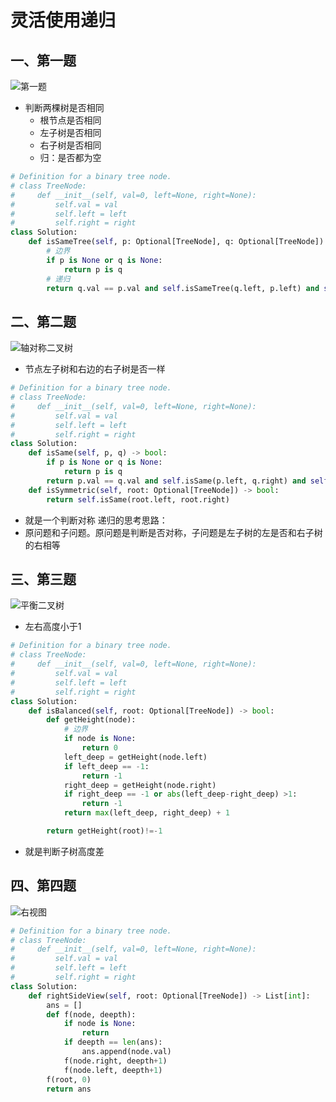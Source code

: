 # 灵活使用递归
## 一、第一题
![第一题](/pic/Leetcode/03Search/01第一题.png)
- 判断两棵树是否相同
  - 根节点是否相同
  - 左子树是否相同
  - 右子树是否相同
  - 归：是否都为空
```python
# Definition for a binary tree node.
# class TreeNode:
#     def __init__(self, val=0, left=None, right=None):
#         self.val = val
#         self.left = left
#         self.right = right
class Solution:
    def isSameTree(self, p: Optional[TreeNode], q: Optional[TreeNode]) -> bool:
        # 边界
        if p is None or q is None:
            return p is q
        # 递归
        return q.val == p.val and self.isSameTree(q.left, p.left) and self.isSameTree(q.right, p.right)
```
## 二、第二题
![轴对称二叉树](/pic/Leetcode/03Search/01第二题.png)
- 节点左子树和右边的右子树是否一样
```python
# Definition for a binary tree node.
# class TreeNode:
#     def __init__(self, val=0, left=None, right=None):
#         self.val = val
#         self.left = left
#         self.right = right
class Solution:
    def isSame(self, p, q) -> bool:
        if p is None or q is None:
            return p is q
        return p.val == q.val and self.isSame(p.left, q.right) and self.isSame(p.right, q.left)
    def isSymmetric(self, root: Optional[TreeNode]) -> bool:
        return self.isSame(root.left, root.right)
```
- 就是一个判断对称
递归的思考思路：
- 原问题和子问题。原问题是判断是否对称，子问题是左子树的左是否和右子树的右相等
## 三、第三题
![平衡二叉树](/pic/Leetcode/03Search/01第三题.png)
- 左右高度小于1
```python
# Definition for a binary tree node.
# class TreeNode:
#     def __init__(self, val=0, left=None, right=None):
#         self.val = val
#         self.left = left
#         self.right = right
class Solution:
    def isBalanced(self, root: Optional[TreeNode]) -> bool:
        def getHeight(node):
            # 边界
            if node is None:
                return 0
            left_deep = getHeight(node.left)
            if left_deep == -1:
                return -1
            right_deep = getHeight(node.right)
            if right_deep == -1 or abs(left_deep-right_deep) >1:
                return -1
            return max(left_deep, right_deep) + 1

        return getHeight(root)!=-1
```
- 就是判断子树高度差
## 四、第四题
![右视图](/pic/Leetcode/03Search/01第四题.png)
```python
# Definition for a binary tree node.
# class TreeNode:
#     def __init__(self, val=0, left=None, right=None):
#         self.val = val
#         self.left = left
#         self.right = right
class Solution:
    def rightSideView(self, root: Optional[TreeNode]) -> List[int]:
        ans = []
        def f(node, deepth):
            if node is None:
                return
            if deepth == len(ans):
                ans.append(node.val)
            f(node.right, deepth+1)
            f(node.left, deepth+1)
        f(root, 0)
        return ans
```